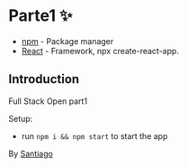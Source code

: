 # Parte1 ✨

- [npm](https://www.npmjs.com/) - Package manager
- [React](https://es.reactjs.org/) - Framework, npx create-react-app.

## Introduction

Full Stack Open part1

Setup:

- run `npm i && npm start` to start the app

By [Santiago](https://github.com/tikopaci)
